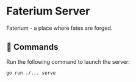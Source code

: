 # Faterium Server

Faterium - a place where fates are forged.

## 🧞 Commands

Run the following command to launch the server:

```sh
go run ./... serve
```
